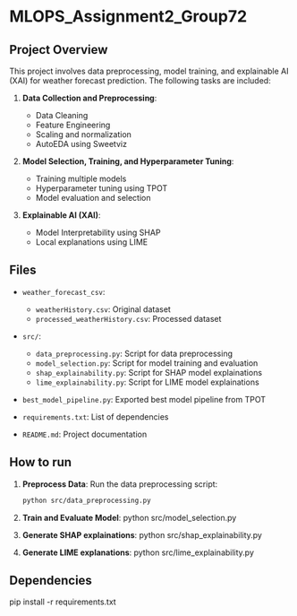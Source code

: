 # MLOPS_Assignment2_Group72

## Project Overview

This project involves data preprocessing, model training, and explainable AI (XAI) for weather forecast prediction. The following tasks are included:

1. **Data Collection and Preprocessing**:
    - Data Cleaning
    - Feature Engineering
    - Scaling and normalization
    - AutoEDA using Sweetviz

2. **Model Selection, Training, and Hyperparameter Tuning**:
    - Training multiple models
    - Hyperparameter tuning using TPOT
    - Model evaluation and selection

3. **Explainable AI (XAI)**:
    - Model Interpretability using SHAP
    - Local explanations using LIME

## Files

- `weather_forecast_csv`:
   - `weatherHistory.csv`: Original dataset
   - `processed_weatherHistory.csv`: Processed dataset

- `src/`:
   - `data_preprocessing.py`: Script for data preprocessing
   - `model_selection.py`: Script for model training and evaluation
   - `shap_explainability.py`: Script for SHAP model explainations
   - `lime_explainability.py`: Script for LIME model explainations

- `best_model_pipeline.py`: Exported best model pipeline from TPOT
- `requirements.txt`: List of dependencies
- `README.md`: Project documentation

## How to run

1. **Preprocess Data**:
    Run the data preprocessing script:
    ```sh
    python src/data_preprocessing.py

2. **Train and Evaluate Model**:
    python src/model_selection.py

3. **Generate SHAP explainations**:
    python src/shap_explainability.py

4. **Generate LIME explanations**:
    python src/lime_explainability.py

## Dependencies
pip install -r requirements.txt
